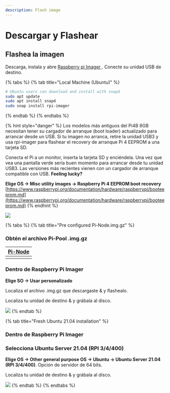 ```yaml
---
description: Flash image
---
```


# Descargar y Flashear

## Flashea la imagen

Descarga, instala y abre [ Raspberry pi Imager ](https://github.com/raspberrypi/rpi-imager/releases/latest). Conecte su unidad USB de destino.

{% tabs %}
{% tab title="Local Machine \(Ubuntu\)" %}
```bash
# Ubuntu users can download and install with snapd
sudo apt update
sudo apt install snapd
sudo snap install rpi-imager
```
{% endtab %}
{% endtabs %}

{% hint style="danger" %}
Los modelos más antiguos del Pi4B 8GB necesitan tener su cargador de arranque (boot loader) actualizado para arrancar desde un USB. Si tu imagen no arranca, retire la unidad USB3 y usa rpi-imager para flashear el recovery de arranque Pi 4 EEPROM a una tarjeta SD.

Conecta el Pi a un monitor, inserta la tarjeta SD y enciéndela. Una vez que vea una pantalla verde sería buen momento para arrancar desde tu unidad USB3. Las versiones más recientes vienen con un cargador de arranque compatible con USB. **Feeling lucky?**

**Elige OS -&gt; Misc utility images -&gt; Raspberry Pi 4 EEPROM boot recovery** [https://www.raspberrypi.org/documentation/hardware/raspberrypi/booteeprom.md](https://www.raspberrypi.org/documentation/hardware/raspberrypi/booteeprom.md)
{% endhint %}

![](../../../.gitbook/assets/otgpoltut%20%281%29%20%281%29%20%281%29.png)

{% tabs %}
{% tab title="Pre configured Pi-Node.img.gz" %}
### Obtén el archivo Pi-Pool .img.gz

| [Pi-Node](https://mainnet.adamantium.online/Pi-Node.img.gz) |
|:------------------------------------------------------ |
|                                                        |


### Dentro de Raspberry Pi Imager

**Elige SO -&gt; Usar personalizado**

Localiza el archivo .img.gz que descargaste & y flashealo.

Localiza tu unidad de destino & y grábala al disco.

![](../../../.gitbook/assets/image-2-.png)
{% endtab %}

{% tab title="Fresh Ubuntu 21.04 installation" %}
### Dentro de Raspberry Pi Imager

### Selecciona Ubuntu Server 21.04 \(RPI 3/4/400\)

**Elige OS -&gt; Other general purpose OS -&gt; Ubuntu -&gt; Ubuntu Server 21.04 \(RPI 3/4/400\)**. Opción de servidor de 64 bits.

Localiza tu unidad de destino & y grábala al disco.

![](../../../.gitbook/assets/21.04-rpi-imager.png)
{% endtab %}
{% endtabs %}

